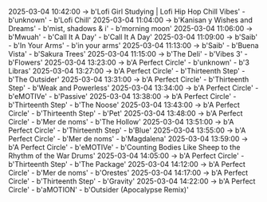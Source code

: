 2025-03-04 10:42:00 -> b'Lofi Girl Studying | Lofi Hip Hop Chill Vibes' - b'unknown' - b'Lofi Chill'
2025-03-04 11:04:00 -> b'Kanisan y Wishes and Dreams' - b'mist, shadows & i' - b'morning moon'
2025-03-04 11:06:00 -> b'Mwuah' - b'Call It A Day' - b'Call It A Day'
2025-03-04 11:09:00 -> b'Saib' - b'In Your Arms' - b'in your arms'
2025-03-04 11:13:00 -> b'Saib' - b'Buena Vista' - b'Sakura Trees'
2025-03-04 11:15:00 -> b'The Deli' - b'Vibes 3' - b'Flowers'
2025-03-04 13:23:00 -> b'A Perfect Circle' - b'unknown' - b'3 Libras'
2025-03-04 13:27:00 -> b'A Perfect Circle' - b'Thirteenth Step' - b'The Outsider'
2025-03-04 13:31:00 -> b'A Perfect Circle' - b'Thirteenth Step' - b'Weak and Powerless'
2025-03-04 13:34:00 -> b'A Perfect Circle' - b'eMOTIVe' - b'Passive'
2025-03-04 13:38:00 -> b'A Perfect Circle' - b'Thirteenth Step' - b'The Noose'
2025-03-04 13:43:00 -> b'A Perfect Circle' - b'Thirteenth Step' - b'Pet'
2025-03-04 13:48:00 -> b'A Perfect Circle' - b'Mer de noms' - b'The Hollow'
2025-03-04 13:51:00 -> b'A Perfect Circle' - b'Thirteenth Step' - b'Blue'
2025-03-04 13:55:00 -> b'A Perfect Circle' - b'Mer de noms' - b'Magdalena'
2025-03-04 13:59:00 -> b'A Perfect Circle' - b'eMOTIVe' - b'Counting Bodies Like Sheep to the Rhythm of the War Drums'
2025-03-04 14:05:00 -> b'A Perfect Circle' - b'Thirteenth Step' - b'The Package'
2025-03-04 14:12:00 -> b'A Perfect Circle' - b'Mer de noms' - b'Orestes'
2025-03-04 14:17:00 -> b'A Perfect Circle' - b'Thirteenth Step' - b'Gravity'
2025-03-04 14:22:00 -> b'A Perfect Circle' - b'aMOTION' - b'Outsider (Apocalypse Remix)'
